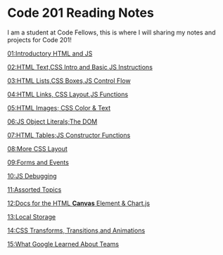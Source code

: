 # Code 201 Reading Notes

I am a student at Code Fellows, this is where I will sharing my notes and projects for Code 201!

[01:Introductory HTML and JS](/intro-htmljs/README.md)

[02:HTML Text,CSS Intro and Basic JS Instructions]()

[03:HTML Lists,CSS Boxes,JS Control Flow]()

[04:HTML Links, CSS Layout,JS Functions]()

[05:HTML Images; CSS Color & Text]()

[06:JS Object Literals;The DOM]()

[07:HTML Tables;JS Constructor Functions]()

[08:More CSS Layout]()

[09:Forms and Events]()

[10:JS Debugging]()

[11:Assorted Topics]()

[12:Docs for the HTML **Canvas** Element & Chart.js]()
  
[13:Local Storage]()

[14:CSS Transforms, Transitions,and Animations]()

[15:What Google Learned About Teams]()
